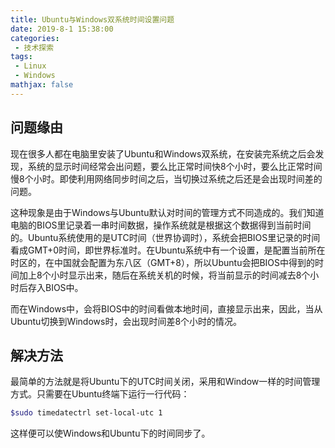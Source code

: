 ```yaml
---
title: Ubuntu与Windows双系统时间设置问题 
date: 2019-8-1 15:38:00
categories:
 - 技术探索
tags: 
 - Linux
 - Windows
mathjax: false
---
```


## 问题缘由

现在很多人都在电脑里安装了Ubuntu和Windows双系统，在安装完系统之后会发现，系统的显示时间经常会出问题，要么比正常时间快8个小时，要么比正常时间慢8个小时。即使利用网络同步时间之后，当切换过系统之后还是会出现时间差的问题。

这种现象是由于Windows与Ubuntu默认对时间的管理方式不同造成的。我们知道电脑的BIOS里记录着一串时间数据，操作系统就是根据这个数据得到当前时间的。Ubuntu系统使用的是UTC时间（世界协调时），系统会把BIOS里记录的时间看成GMT+0时间，即世界标准时。在Ubuntu系统中有一个设置，是配置当前所在时区的，在中国就会配置为东八区（GMT+8），所以Ubuntu会把BIOS中得到的时间加上8个小时显示出来，随后在系统关机的时候，将当前显示的时间减去8个小时后存入BIOS中。

而在Windows中，会将BIOS中的时间看做本地时间，直接显示出来，因此，当从Ubuntu切换到Windows时，会出现时间差8个小时的情况。

## 解决方法

最简单的方法就是将Ubuntu下的UTC时间关闭，采用和Window一样的时间管理方式。只需要在Ubuntu终端下运行一行代码：

```bash
$sudo timedatectrl set-local-utc 1
```

这样便可以使Windows和Ubuntu下的时间同步了。
